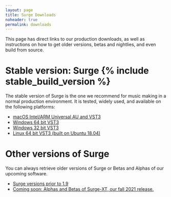 ```yaml
---
layout: page
title: Surge Downloads
noheader: true
permalink: downloads
---
```


This page has direct links to our production downloads, as well as instructions on how to get older
versions, betas and nightlies, and even build from source.

# Stable version: Surge {% include stable_build_version %} 

The stable version of Surge is the one we recommend for music making in a normal production environment.
It is tested, widely used, and available on the following platforms:

<ul>
  <li><a href="{% include stable_macos_url %}">macOS Intel/ARM Universal AU and VST3</a></li>
  <li><a href="{% include stable_win_x64_url %}">Windows 64 bit VST3</a></li>
  <li><a href="{% include stable_win_x86_url %}">Windows 32 bit VST3</a></li>
  <li><a href="{% include stable_linux_x64_url %}">Linux 64 bit VST3 (built on Ubuntu 18.04)</a></li>
</ul>

# Other versions of Surge

You can always retrieve older versions of Surge or Betas and Alphas of our upcoming software. 

<ul>
  <li><a href="https://github.com/surge-synthesizer/releases/tags">Surge versions prior to 1.9</li>
  <li>Coming soon: Alphas and Betas of Surge-XT, our fall 2021 release.
</ul>
